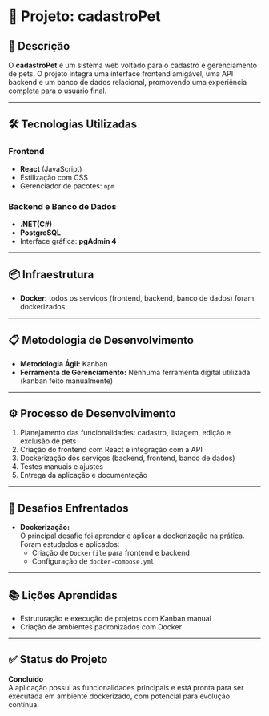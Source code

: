 # 📌 Projeto: cadastroPet

## 🧠 Descrição

O **cadastroPet** é um sistema web voltado para o cadastro e gerenciamento de pets. O projeto integra uma interface frontend amigável, uma API backend e um banco de dados relacional, promovendo uma experiência completa para o usuário final.

---

## 🛠️ Tecnologias Utilizadas

### Frontend
- **React** (JavaScript)
- Estilização com CSS
- Gerenciador de pacotes: `npm`

### Backend e Banco de Dados
- **.NET(C#)**
- **PostgreSQL**
- Interface gráfica: **pgAdmin 4**


---

## 📦 Infraestrutura

- **Docker:** todos os serviços (frontend, backend, banco de dados) foram dockerizados

---

## 📋 Metodologia de Desenvolvimento

- **Metodologia Ágil:** Kanban
- **Ferramenta de Gerenciamento:** Nenhuma ferramenta digital utilizada (kanban feito manualmente)

---

## ⚙️ Processo de Desenvolvimento

1. Planejamento das funcionalidades: cadastro, listagem, edição e exclusão de pets
2. Criação do frontend com React e integração com a API
3. Dockerização dos serviços (backend, frontend, banco de dados)
4. Testes manuais e ajustes
5. Entrega da aplicação e documentação

---

## 🚧 Desafios Enfrentados

- **Dockerização:**  
  O principal desafio foi aprender e aplicar a dockerização na prática. Foram estudados e aplicados:
  - Criação de `Dockerfile` para frontend e backend
  - Configuração de `docker-compose.yml`

---

## 📚 Lições Aprendidas

- Estruturação e execução de projetos com Kanban manual
- Criação de ambientes padronizados com Docker

---

## ✅ Status do Projeto

**Concluído**  
A aplicação possui as funcionalidades principais e está pronta para ser executada em ambiente dockerizado, com potencial para evolução contínua.
